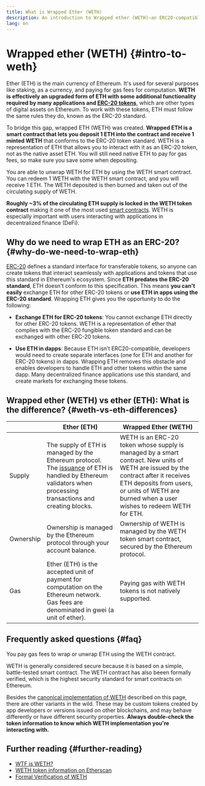 ```yaml
---
title: What is Wrapped Ether (WETH)
description: An introduction to Wrapped ether (WETH)—an ERC20-compatible wrapper for ether (ETH). 
lang: en
---
```


# Wrapped ether (WETH) {#intro-to-weth}

Ether (ETH) is the main currency of Ethereum. It's used for several purposes like staking, as a currency, and paying for gas fees for computation. **WETH is effectively an upgraded form of ETH with some additional functionality required by many applications and [ERC-20 tokens](/glossary/#erc-20)**, which are other types of digital assets on Ethereum. To work with these tokens, ETH must follow the same rules they do, known as the ERC-20 standard.

To bridge this gap, wrapped ETH (WETH) was created. **Wrapped ETH is a smart contract that lets you deposit 1 ETH into the contract and receive 1 minted WETH** that conforms to the ERC-20 token standard. WETH is a representation of ETH that allows you to interact with it as an ERC-20 token, not as the native asset ETH. You will still need native ETH to pay for gas fees, so make sure you save some when depositing. 

You are able to unwrap WETH for ETH by using the WETH smart contract. You can redeem 1 WETH with the WETH smart contract, and you will receive 1 ETH. The WETH deposited is then burned and taken out of the circulating supply of WETH.

**Roughly ~3% of the circulating ETH supply is locked in the WETH token contract** making it one of the most used [smart contracts](/glossary/#smart-contract). WETH is especially important with users interacting with applications in decentralized finance (DeFi).

## Why do we need to wrap ETH as an ERC-20? {#why-do-we-need-to-wrap-eth} 

[ERC-20](/developers/docs/standards/tokens/erc-20/) defines a standard interface for transferable tokens, so anyone can create tokens that interact seamlessly with applications and tokens that use this standard in Ethereum's ecosystem. Since **ETH predates the ERC-20 standard**, ETH doesn't conform to this specification. This means **you can't easily** exchange ETH for other ERC-20 tokens or **use ETH in apps using the ERC-20 standard**. Wrapping ETH gives you the opportunity to do the following:

- **Exchange ETH for ERC-20 tokens**: You cannot exchange ETH directly for other ERC-20 tokens. WETH is a representation of ether that complies with the ERC-20 fungible token standard and can be exchanged with other ERC-20 tokens. 

- **Use ETH in dapps**: Because ETH isn’t ERC20-compatible, developers would need to create separate interfaces (one for ETH and another for ERC-20 tokens) in dapps. Wrapping ETH removes this obstacle and enables developers to handle ETH and other tokens within the same dapp. Many decentralized finance applications use this standard, and create markets for exchanging these tokens.

## Wrapped ether (WETH) vs ether (ETH): What is the difference? {#weth-vs-eth-differences}


|            | **Ether (ETH)**                                                                                                                                                                                                                 | **Wrapped Ether (WETH)**                                                                                                                                                                                                                                                                                    |
|------------|-----------------------------------------------------------------------------------------------------------------------------------------------------------------------------------------------------------------------------|---------------------------------------------------------------------------------------------------------------------------------------------------------------------------------------------------------------------------------------------------------------------------------------------------------|
| Supply     | The supply of ETH is managed by the Ethereum protocol. The [issuance](/roadmap/merge/issuance) of ETH is handled by Ethereum validators when processing transactions and creating blocks.                           | WETH is an ERC-20 token whose supply is managed by a smart contract. New units of WETH are issued by the contract after it receives ETH deposits from users, or units of WETH are burned when a user wishes to redeem WETH for ETH.                                                                                                                                        |
| Ownership  | Ownership is managed by the Ethereum protocol through your account balance.  | Ownership of WETH is managed by the WETH token smart contract, secured by the Ethereum protocol.                                                                                                                                         |
| Gas        | Ether (ETH) is the accepted unit of payment for computation on the Ethereum network. Gas fees are denominated in gwei (a unit of ether).                                                                                    | Paying gas with WETH tokens is not natively supported.                                                                                                                                                                                              |

## Frequently asked questions {#faq}
 
<ExpandableCard title="Do you pay to wrap/unwrap ETH?" eventCategory="/wrapped-ether" eventName="clicked Do you pay to wrap/unwrap ETH?">

You pay gas fees to wrap or unwrap ETH using the WETH contract.

</ExpandableCard>

<ExpandableCard title="Is WETH safe?" eventCategory="/wrapped-ether" eventName="clicked Is WETH safe?">

WETH is generally considered secure because it is based on a simple, battle-tested smart contract. The WETH contract has also beeen formally verified, which is the highest security standard for smart contracts on Ethereum.

</ExpandableCard>

<ExpandableCard title="Why am I seeing different WETH tokens?" eventCategory="/wrapped-ether" eventName="clicked Why am I seeing different WETH tokens?">

Besides the [canonical implementation of WETH](https://etherscan.io/token/0xc02aaa39b223fe8d0a0e5c4f27ead9083c756cc2) described on this page, there are other variants in the wild. These may be custom tokens created by app developers or versions issued on other blockchains, and may behave differently or have different security properties. **Always double-check the token information to know which WETH implementation you're interacting with.**

</ExpandableCard>

## Further reading {#further-reading}

- [WTF is WETH?](https://weth.io/)
- [WETH token information on Etherscan](https://etherscan.io/token/0xc02aaa39b223fe8d0a0e5c4f27ead9083c756cc2)
- [Formal Verification of WETH](https://zellic.io/blog/formal-verification-weth)
